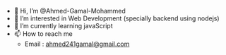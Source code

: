- 👋 Hi, I’m @Ahmed-Gamal-Mohammed
- 👀 I’m interested in Web Development (specially backend using nodejs)
- 🌱 I’m currently learning javaScript 
- 📫 How to reach me
    -  Email : ahmed241gamal@gmail.com


<!---
Ahmed-Gamal-Mohammed/Ahmed-Gamal-Mohammed is a ✨ special ✨ repository because its `README.md` (this file) appears on your GitHub profile.
You can click the Preview link to take a look at your changes.
--->
